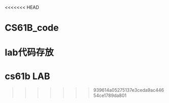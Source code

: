 <<<<<<< HEAD
# CS61B_code
lab代码存放
=======
# cs61b LAB
>>>>>>> 939614a05275137e3ceda9ac44654ce1789da801
